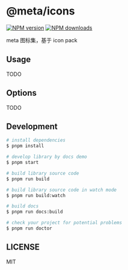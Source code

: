 # @meta/icons

[![NPM version](https://img.shields.io/npm/v/@meta/icons.svg?style=flat)](https://npmjs.org/package/@meta/icons)
[![NPM downloads](http://img.shields.io/npm/dm/@meta/icons.svg?style=flat)](https://npmjs.org/package/@meta/icons)

meta 图标集，基于 icon pack

## Usage

TODO

## Options

TODO

## Development

```bash
# install dependencies
$ pnpm install

# develop library by docs demo
$ pnpm start

# build library source code
$ pnpm run build

# build library source code in watch mode
$ pnpm run build:watch

# build docs
$ pnpm run docs:build

# check your project for potential problems
$ pnpm run doctor
```

## LICENSE

MIT

